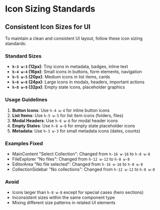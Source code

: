 # Icon Sizing Standards

## Consistent Icon Sizes for UI

To maintain a clean and consistent UI layout, follow these icon sizing standards:

### Standard Sizes

- **`h-3 w-3` (12px)**: Tiny icons in metadata, badges, inline text
- **`h-4 w-4` (16px)**: Small icons in buttons, form elements, navigation
- **`h-5 w-5` (20px)**: Medium icons in list items, cards
- **`h-6 w-6` (24px)**: Large icons in modals, headers, important actions
- **`h-8 w-8` (32px)**: Empty state icons, placeholder graphics

### Usage Guidelines

1. **Button Icons**: Use `h-4 w-4` for inline button icons
2. **List Items**: Use `h-5 w-5` for list item icons (folders, files)  
3. **Modal Headers**: Use `h-6 w-6` for modal header icons
4. **Empty States**: Use `h-8 w-8` for empty state placeholder icons
5. **Metadata**: Use `h-3 w-3` for small metadata icons (dates, counts)

### Examples Fixed

- MainContent "Select Collection": Changed from `h-16 w-16` to `h-8 w-8`
- FileExplorer "No files": Changed from `h-12 w-12` to `h-8 w-8`  
- EditorArea "No file selected": Changed from `h-16 w-16` to `h-8 w-8`
- CollectionSidebar "No collections": Changed from `h-12 w-12` to `h-8 w-8`

### Avoid

- Icons larger than `h-8 w-8` except for special cases (hero sections)
- Inconsistent sizes within the same component type
- Mixing different size patterns in related UI elements